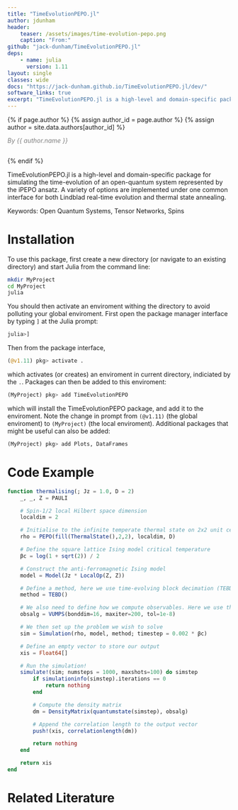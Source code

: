 ```yaml
---
title: "TimeEvolutionPEPO.jl"
author: jdunham
header:
    teaser: /assets/images/time-evolution-pepo.png
    caption: "From:"
github: "jack-dunham/TimeEvolutionPEPO.jl"
deps:
    - name: julia
      version: 1.11
layout: single
classes: wide
docs: "https://jack-dunham.github.io/TimeEvolutionPEPO.jl/dev/"
software_links: true
excerpt: "TimeEvolutionPEPO.jl is a high-level and domain-specific package for simulating the time-evolution of an open-quantum system represented by the iPEPO ansatz. A variety of options are implemented under one common interface for both Lindblad real-time evolution and thermal state annealing."
---
```


{% if page.author %}
  {% assign author_id = page.author %}
  {% assign author = site.data.authors[author_id] %}
  <p class="page__meta" style="margin-top: 0.5em; margin-bottom: 2.0em; line-height: 1.2; color: grey; font-size: 1.0em; font-style: italic;">
    By {{ author.name }}
  </p>
{% endif %}

TimeEvolutionPEPO.jl is a high-level and domain-specific package for simulating the time-evolution of an open-quantum system represented by the iPEPO ansatz. A variety of options are implemented under one common interface for both Lindblad real-time evolution and thermal state annealing.

Keywords: Open Quantum Systems, Tensor Networks, Spins


# Installation

To use this package, first create a new directory (or navigate to an existing directory) and start Julia from the command line:
```bash
mkdir MyProject
cd MyProject
julia
```
You should then activate an enviroment withing the directory to avoid polluting your global enviroment.
First open the package manager interface by typing `]` at the Julia prompt:
```julia
julia>]
```
Then from the package interface, 
```julia
(@v1.11) pkg> activate .
```
which activates (or creates) an enviroment in current directory, indiciated by the `.`.
Packages can then be added to this enviroment:
```julia
(MyProject) pkg> add TimeEvolutionPEPO
```
which will install the TimeEvolutionPEPO package, and add it to the enviroment. 
Note the change in prompt from `(@v1.11)` (the global enviroment) to `(MyProject)` (the local enviroment).
Additional packages that might be useful can also be added:
```julia
(MyProject) pkg> add Plots, DataFrames
```

# Code Example

```julia
function thermalising(; Jz = 1.0, D = 2)
    _, _, Z = PAULI

    # Spin-1/2 local Hilbert space dimension
    localdim = 2

    # Initialise to the infinite temperate thermal state on 2x2 unit cell lattice
    rho = PEPO(fill(ThermalState(),2,2), localdim, D)

    # Define the square lattice Ising model critical temperature
    βc = log(1 + sqrt(2)) / 2

    # Construct the anti-ferromagnetic Ising model
    model = Model(Jz * LocalOp(Z, Z))

    # Define a method, here we use time-evolving block decimation (TEBD) with default options
    method = TEBD()

    # We also need to define how we compute observables. Here we use the VUMPS algorithm
    obsalg = VUMPS(bonddim=16, maxiter=200, tol=1e-8)

    # We then set up the problem we wish to solve
    sim = Simulation(rho, model, method; timestep = 0.002 * βc)

    # Define an empty vector to store our output
    xis = Float64[]

    # Run the simulation!
    simulate!(sim; numsteps = 1000, maxshots=100) do simstep
        if simulationinfo(simstep).iterations == 0
            return nothing
        end

        # Compute the density matrix
        dm = DensityMatrix(quantumstate(simstep), obsalg)

        # Append the correlation length to the output vector
        push!(xis, correlationlength(dm))

        return nothing
    end

    return xis
end
```

# Related Literature 


